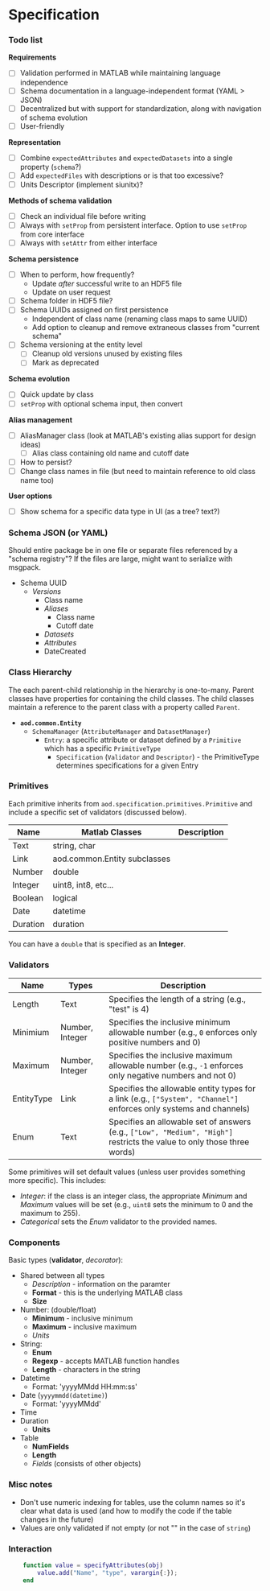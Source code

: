 # Specification

### Todo list
**Requirements**
- [ ] Validation performed in MATLAB while maintaining language independence
- [ ] Schema documentation in a language-independent format (YAML > JSON)
- [ ] Decentralized but with support for standardization, along with navigation of schema evolution
- [ ] User-friendly

**Representation**
- [ ] Combine `expectedAttributes` and `expectedDatasets` into a single property (`schema`?)
- [ ] Add `expectedFiles` with descriptions or is that too excessive?
- [ ] Units Descriptor (implement siunitx)?

**Methods of schema validation**
- [ ] Check an individual file before writing
- [ ] Always with `setProp` from persistent interface. Option to use `setProp` from core interface
- [ ] Always with `setAttr` from either interface

**Schema persistence**
- [ ] When to perform, how frequently?
    - Update *after* successful write to an HDF5 file
    - Update on user request
- [ ] Schema folder in HDF5 file?
- [ ] Schema UUIDs assigned on first persistence
    - Independent of class name (renaming class maps to same UUID)
    - Add option to cleanup and remove extraneous classes from "current schema"
- [ ] Schema versioning at the entity level
  - [ ] Cleanup old versions unused by existing files
  - [ ] Mark as deprecated

**Schema evolution**
- [ ] Quick update by class
- [ ] `setProp` with optional schema input, then convert

**Alias management**
- [ ] AliasManager class (look at MATLAB's existing alias support for design ideas)
  - [ ] Alias class containing old name and cutoff date
- [ ] How to persist?
- [ ] Change class names in file (but need to maintain reference to old class name too)

**User options**
- [ ] Show schema for a specific data type in UI (as a tree? text?)


### Schema JSON (or YAML)
Should entire package be in one file or separate files referenced by a "schema registry"? If the files are large, might want to serialize with msgpack.
- Schema UUID
  - *Versions*
    - Class name
    - *Aliases*
      - Class name
      - Cutoff date
    - *Datasets*
    - *Attributes*
    - DateCreated

### Class Hierarchy
The each parent-child relationship in the hierarchy is one-to-many. Parent classes have properties for containing the child classes. The child classes maintain a reference to the parent class with a property called `Parent`.
- **`aod.common.Entity`**
  - `SchemaManager` (`AttributeManager` and `DatasetManager`)
    - `Entry`: a specific attribute or dataset defined by a `Primitive` which has a specific `PrimitiveType`
      - `Specification` (`Validator` and `Descriptor`) - the PrimitiveType determines specifications for a given Entry

### Primitives
Each primitive inherits from `aod.specification.primitives.Primitive` and include a specific set of validators (discussed below).

|Name|Matlab Classes| Description|
|----|--------------|------------|
|Text|string, char| |
|Link|aod.common.Entity subclasses||
|Number|double||
|Integer|uint8, int8, etc...||
|Boolean|logical||
|Date|datetime||
|Duration|duration||

You can have a `double` that is specified as an __Integer__.


### Validators
| Name | Types | Description |
|------|-------|-------------|
|Length|Text   | Specifies the length of a string (e.g., "test" is 4)|
|Minimium|Number, Integer| Specifies the inclusive minimum allowable number (e.g., `0` enforces only positive numbers and 0)|
|Maximum|Number, Integer| Specifies the inclusive maximum allowable number (e.g., `-1` enforces only negative numbers and not 0)|
|EntityType|Link|Specifies the allowable entity types for a link (e.g., `["System", "Channel"]` enforces only systems and channels)|
|Enum|Text| Specifies an allowable set of answers (e.g., `["Low", "Medium", "High"]` restricts the value to only those three words) |


Some primitives will set default values (unless user provides something more specific). This includes:
- _Integer_: if the class is an integer class, the appropriate *Minimum* and *Maximum* values will be set (e.g., `uint8` sets the minimum to 0 and the maximum to 255).
- _Categorical_ sets the *Enum* validator to the provided names.

### Components
Basic types (**validator**, *decorator*):
- Shared between all types
    - *Description* - information on the paramter
    - **Format** - this is the underlying MATLAB class
    - **Size**
- Number: (double/float)
    - **Minimum** - inclusive minimum
    - **Maximum** - inclusive maximum
    - *Units*
- String:
    - **Enum**
    - **Regexp** - accepts MATLAB function handles
    - **Length** - characters in the string
- Datetime
    - Format: 'yyyyMMdd HH:mm:ss'
- Date (```yyyymmdd(datetime)```)
    - Format: 'yyyyMMdd'
- Time
- Duration
    - **Units**
- Table
    - **NumFields**
    - **Length**
    - _Fields_ (consists of other objects)


### Misc notes
- Don't use numeric indexing for tables, use the column names so it's clear what data is used (and how to modify the code if the table changes in the future)
- Values are only validated if not empty (or not "" in the case of `string`)


### Interaction
```matlab
    function value = specifyAttributes(obj)
        value.add("Name", "type", varargin{:});
    end
```